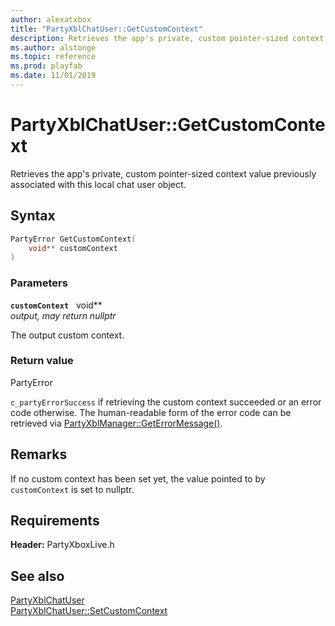 ```yaml
---
author: alexatxbox
title: "PartyXblChatUser::GetCustomContext"
description: Retrieves the app's private, custom pointer-sized context value previously associated with this local chat user object.
ms.author: alstonge
ms.topic: reference
ms.prod: playfab
ms.date: 11/01/2019
---
```


# PartyXblChatUser::GetCustomContext  

Retrieves the app's private, custom pointer-sized context value previously associated with this local chat user object.  

## Syntax  
  
```cpp
PartyError GetCustomContext(  
    void** customContext  
)  
```  
  
### Parameters  
  
**`customContext`** &nbsp; void**  
*output, may return nullptr*  
  
The output custom context.  
  
  
### Return value  
PartyError
  
```c_partyErrorSuccess``` if retrieving the custom context succeeded or an error code otherwise. The human-readable form of the error code can be retrieved via [PartyXblManager::GetErrorMessage()](../../PartyXblManager/methods/partyxblmanager_geterrormessage.md).
  
## Remarks  
  
If no custom context has been set yet, the value pointed to by `customContext` is set to nullptr.
  
## Requirements  
  
**Header:** PartyXboxLive.h
  
## See also  
[PartyXblChatUser](../partyxblchatuser.md)  
[PartyXblChatUser::SetCustomContext](partyxblchatuser_setcustomcontext.md)
  
  
